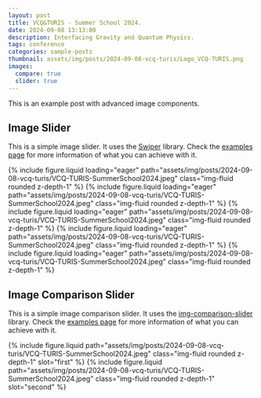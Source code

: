 ```yaml
---
layout: post
title: VCQ&TURIS - Summer School 2024.
date: 2024-09-08 13:13:00
description: Interfacing Gravity and Quantum Physics.
tags: conference
categories: sample-posts
thumbnail: assets/img/posts/2024-09-08-vcq-turis/Logo_VCQ-TURIS.png
images:
  compare: true
  slider: true
---
```


This is an example post with advanced image components.

## Image Slider

This is a simple image slider. It uses the [Swiper](https://swiperjs.com/) library. Check the [examples page](https://swiperjs.com/demos) for more information of what you can achieve with it.

<swiper-container keyboard="true" navigation="true" pagination="true" pagination-clickable="true" pagination-dynamic-bullets="true" rewind="true">
  <swiper-slide>{% include figure.liquid loading="eager" path="assets/img/posts/2024-09-08-vcq-turis/VCQ-TURIS-SummerSchool2024.jpeg" class="img-fluid rounded z-depth-1" %}</swiper-slide>
  <swiper-slide>{% include figure.liquid loading="eager" path="assets/img/posts/2024-09-08-vcq-turis/VCQ-TURIS-SummerSchool2024.jpeg" class="img-fluid rounded z-depth-1" %}</swiper-slide>
  <swiper-slide>{% include figure.liquid loading="eager" path="assets/img/posts/2024-09-08-vcq-turis/VCQ-TURIS-SummerSchool2024.jpeg" class="img-fluid rounded z-depth-1" %}</swiper-slide>
  <swiper-slide>{% include figure.liquid loading="eager" path="assets/img/posts/2024-09-08-vcq-turis/VCQ-TURIS-SummerSchool2024.jpeg" class="img-fluid rounded z-depth-1" %}</swiper-slide>
  <swiper-slide>{% include figure.liquid loading="eager" path="assets/img/posts/2024-09-08-vcq-turis/VCQ-TURIS-SummerSchool2024.jpeg" class="img-fluid rounded z-depth-1" %}</swiper-slide>
</swiper-container>

## Image Comparison Slider

This is a simple image comparison slider. It uses the [img-comparison-slider](https://img-comparison-slider.sneas.io/) library. Check the [examples page](https://img-comparison-slider.sneas.io/examples.html) for more information of what you can achieve with it.

<img-comparison-slider>
  {% include figure.liquid path="assets/img/posts/2024-09-08-vcq-turis/VCQ-TURIS-SummerSchool2024.jpeg" class="img-fluid rounded z-depth-1" slot="first" %}
  {% include figure.liquid path="assets/img/posts/2024-09-08-vcq-turis/VCQ-TURIS-SummerSchool2024.jpeg" class="img-fluid rounded z-depth-1" slot="second" %}
</img-comparison-slider>